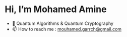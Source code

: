 # Hi, I’m Mohamed Amine

- 🌱 Quantum Algorithms & Quantum Cryptography
- 📫 How to reach me : mouhamed.garrch@gmail.com

<!---
Mouhamedaminegarrach/Mouhamedaminegarrach is a ✨ special ✨ repository because its `README.md` (this file) appears on your GitHub profile.
You can click the Preview link to take a look at your changes.
--->

